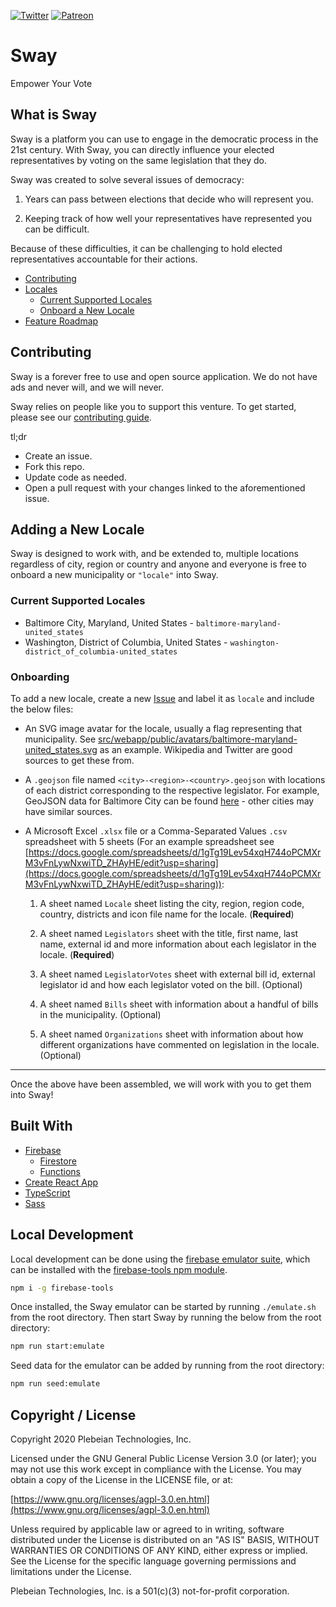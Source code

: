 [![Twitter](https://img.shields.io/twitter/follow/Sway_Vote?label=Follow%20Sway&style=social)](https://twitter.com/Sway_Vote)
[![Patreon](https://img.shields.io/badge/Patreon-contribute-yellow.svg)](https://patreon.com/sway_vote)

# Sway

Empower Your Vote

## What is Sway

Sway is a platform you can use to engage in the democratic process in the 21st century. With Sway, you can directly influence your elected representatives by voting on the same legislation that they do.

Sway was created to solve several issues of democracy:

1. Years can pass between elections that decide who will represent you.

2. Keeping track of how well your representatives have represented you can be difficult.

Because of these difficulties, it can be challenging to hold elected representatives accountable for their actions.

-   [Contributing](#contributing)
-   [Locales](#locales)
    -   [Current Supported Locales](#current-supported-locales)
    -   [Onboard a New Locale](#onboard-a-new-locale)
-   [Feature Roadmap](#feature-roadmap)

## Contributing

Sway is a forever free to use and open source application. We do not have ads and never will, and we will never.

Sway relies on people like you to support this venture. To get started, please see our [contributing guide](/CONTRIBUTING.md).

tl;dr

-   Create an issue.
-   Fork this repo.
-   Update code as needed.
-   Open a pull request with your changes linked to the aforementioned issue.

## Adding a New Locale

Sway is designed to work with, and be extended to, multiple locations regardless of city, region or country and anyone and everyone is free to onboard a new municipality or `"locale"` into Sway.

### Current Supported Locales

-   Baltimore City, Maryland, United States - `baltimore-maryland-united_states`
-   Washington, District of Columbia, United States - `washington-district_of_columbia-united_states`

### Onboarding

To add a new locale, create a new [Issue](https://github.com/Plebeian-Technology/sway/issues) and label it as `locale` and include the below files:

-   An SVG image avatar for the locale, usually a flag representing that municipality. See [src/webapp/public/avatars/baltimore-maryland-united_states.svg](/src/webapp/public/avatars/baltimore-maryland-united_states.svg) as an example. Wikipedia and Twitter are good sources to get these from.

-   A `.geojson` file named `<city>-<region>-<country>.geojson` with locations of each district corresponding to the respective legislator. For example, GeoJSON data for Baltimore City can be found [here](https://data.baltimorecity.gov/datasets/council-district-2021) - other cities may have similar sources.

-   A Microsoft Excel `.xlsx` file or a Comma-Separated Values `.csv` spreadsheet with 5 sheets (For an example spreadsheet see [https://docs.google.com/spreadsheets/d/1gTg19Lev54xqH744oPCMXrM3vFnLywNxwiTD_ZHAyHE/edit?usp=sharing](https://docs.google.com/spreadsheets/d/1gTg19Lev54xqH744oPCMXrM3vFnLywNxwiTD_ZHAyHE/edit?usp=sharing)):

    1. A sheet named `Locale` sheet listing the city, region, region code, country, districts and icon file name for the locale. (**Required**)

    2. A sheet named `Legislators` sheet with the title, first name, last name, external id and more information about each legislator in the locale. (**Required**)

    3. A sheet named `LegislatorVotes` sheet with external bill id, external legislator id and how each legislator voted on the bill. (Optional)

    4. A sheet named `Bills` sheet with information about a handful of bills in the municipality. (Optional)

    5. A sheet named `Organizations` sheet with information about how different organizations have commented on legislation in the locale. (Optional)

---

Once the above have been assembled, we will work with you to get them into Sway!

## Built With

-   [Firebase](https://firebase.google.com)
    -   [Firestore](https://firebase.google.com/docs/firestore)
    -   [Functions](https://firebase.google.com/docs/functions)
-   [Create React App](https://github.com/facebook/create-react-app)
-   [TypeScript](https://github.com/Microsoft/TypeScript)
-   [Sass](https://sass-lang.com)

## Local Development

Local development can be done using the [firebase emulator suite](https://firebase.google.com/docs/emulator-suite), which can be installed with the [firebase-tools npm module](https://www.npmjs.com/package/firebase-tools).

```bash
npm i -g firebase-tools
```

Once installed, the Sway emulator can be started by running `./emulate.sh` from the root directory. Then start Sway by running the below from the root directory:

```bash
npm run start:emulate
```

Seed data for the emulator can be added by running from the root directory:

```bash
npm run seed:emulate
```

## Copyright / License

Copyright 2020 Plebeian Technologies, Inc.

Licensed under the GNU General Public License Version 3.0 (or later);
you may not use this work except in compliance with the License.
You may obtain a copy of the License in the LICENSE file, or at:

[https://www.gnu.org/licenses/agpl-3.0.en.html](https://www.gnu.org/licenses/agpl-3.0.en.html)

Unless required by applicable law or agreed to in writing, software
distributed under the License is distributed on an "AS IS" BASIS,
WITHOUT WARRANTIES OR CONDITIONS OF ANY KIND, either express or implied.
See the License for the specific language governing permissions and
limitations under the License.

Plebeian Technologies, Inc. is a 501(c)(3) not-for-profit corporation.
